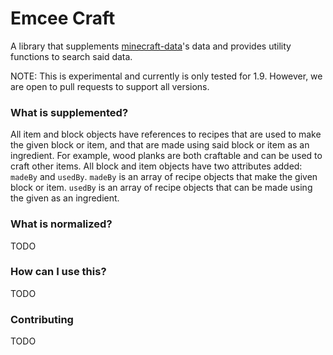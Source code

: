 # Emcee Craft
A library that supplements [minecraft-data](https://github.com/PrismarineJS/node-minecraft-data)'s data and provides utility functions to search said data.

NOTE: This is experimental and currently is only tested for 1.9. However, we are
open to pull requests to support all versions.

### What is supplemented?
All item and block objects have references to recipes that are used to make
the given block or item, and that are made using said block or item as an
ingredient. For example, wood planks are both craftable and can be used to craft
other items. All block and item objects have two attributes added: `madeBy` and 
`usedBy`. `madeBy` is an array of recipe objects that make the given block or
item. `usedBy` is an array of recipe objects that can be made using the given as
an ingredient.

### What is normalized?
TODO

### How can I use this?
TODO

### Contributing
TODO
